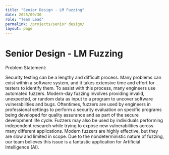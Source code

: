 ```yaml
---
title: "Senior Design - LM Fuzzing"
date: 2025/09/30
role: "Team Lead"
permalink: /projects/senior design/
layout: page
---
```


# Senior Design - LM Fuzzing

Problem Statement: 

Security testing can be a lengthy and difficult process. Many problems can exist within a software system, and it takes extensive time and effort for testers to identify them. To assist with this process, many engineers use automated fuzzers. Modern-day fuzzing involves providing invalid, unexpected, or random data as input to a program to uncover software vulnerabilities and bugs. Oftentimes, fuzzers are used by engineers in professional settings to perform a security evaluation on specific programs being developed for quality assurance and as part of the secure development life cycle. Fuzzers may also be used by individuals performing independent research while trying to expose new vulnerabilities across many different applications. Modern fuzzers are highly effective, but they are slow and limited in scope. Due to the nondeterministic nature of fuzzing, our team believes this issue is a fantastic application for Artificial Intelligence (AI).

